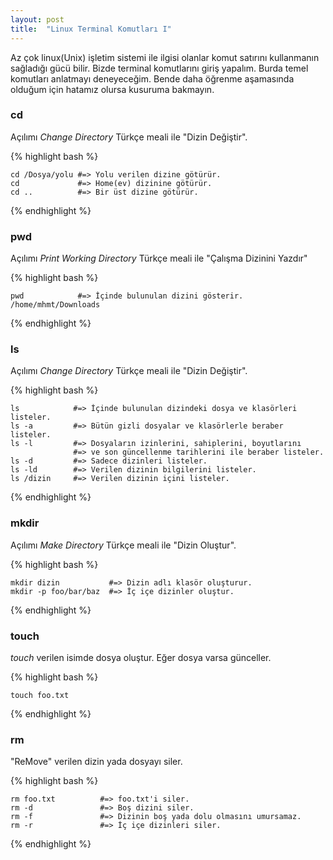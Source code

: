 ```yaml
---
layout: post
title:  "Linux Terminal Komutları I"
---
```


Az çok linux(Unix) işletim sistemi ile ilgisi olanlar komut satırını kullanmanın sağladığı gücü bilir.
Bizde terminal komutlarını giriş yapalım. Burda temel komutları anlatmayı deneyeceğim. Bende daha öğrenme aşamasında olduğum için
hatamız olursa kusuruma bakmayın.
  
### cd

Açılımı *Change Directory* Türkçe meali ile "Dizin Değiştir".


{% highlight bash %}
    
    cd /Dosya/yolu #=> Yolu verilen dizine götürür.
    cd             #=> Home(ev) dizinine götürür.
    cd ..          #=> Bir üst dizine götürür.

{% endhighlight %}


### pwd

Açılımı *Print Working Directory* Türkçe meali ile "Çalışma Dizinini Yazdır"

{% highlight bash %}
    
    pwd            #=> İçinde bulunulan dizini gösterir.
    /home/mhmt/Downloads

{% endhighlight %}

### ls

Açılımı *Change Directory* Türkçe meali ile "Dizin Değiştir".


{% highlight bash %}
    
    ls            #=> İçinde bulunulan dizindeki dosya ve klasörleri listeler.
    ls -a         #=> Bütün gizli dosyalar ve klasörlerle beraber  listeler.
    ls -l         #=> Dosyaların izinlerini, sahiplerini, boyutlarını
                  #=> ve son güncellenme tarihlerini ile beraber listeler.
    ls -d         #=> Sadece dizinleri listeler.
    ls -ld        #=> Verilen dizinin bilgilerini listeler.
    ls /dizin     #=> Verilen dizinin içini listeler.

{% endhighlight %}


### mkdir

Açılımı *Make Directory* Türkçe meali ile "Dizin Oluştur".

{% highlight bash %}
    
    mkdir dizin           #=> Dizin adlı klasör oluşturur.
    mkdir -p foo/bar/baz  #=> İç içe dizinler oluştur.
    
{% endhighlight %}

### touch

*touch* verilen isimde dosya oluştur. Eğer dosya varsa günceller.

{% highlight bash %}
    
    touch foo.txt          
       
{% endhighlight %}

### rm 
"ReMove" verilen dizin yada dosyayı siler.

{% highlight bash %}
  
    rm foo.txt          #=> foo.txt'i siler.
    rm -d               #=> Boş dizini siler.
    rm -f               #=> Dizinin boş yada dolu olmasını umursamaz.
    rm -r               #=> İç içe dizinleri siler.

       
{% endhighlight %}



